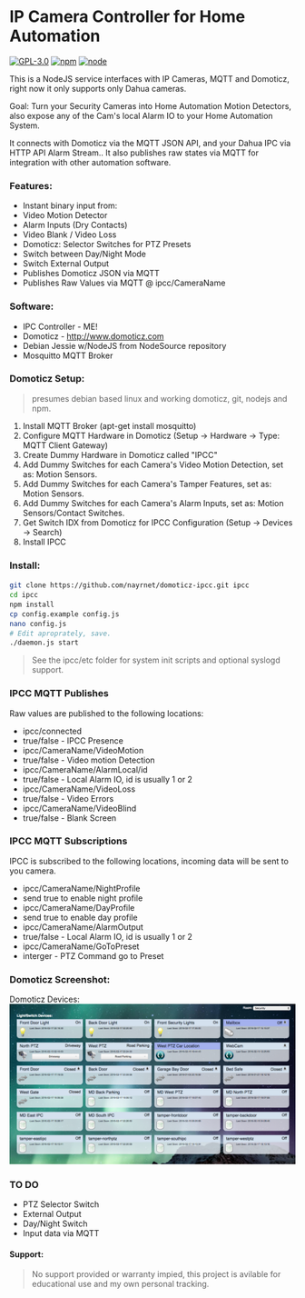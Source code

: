# IP Camera Controller for Home Automation
[![GPL-3.0](https://img.shields.io/badge/license-GPL-blue.svg)]()
[![npm](https://img.shields.io/npm/v/npm.svg)]()
[![node](https://img.shields.io/node/v/gh-badges.svg)]()

This is a NodeJS service interfaces with IP Cameras, MQTT and Domoticz, right now it only supports only Dahua cameras.

Goal: Turn your Security Cameras into Home Automation Motion Detectors, also expose any of the Cam's local Alarm IO to your Home Automation System.

It connects with Domoticz via the MQTT JSON API, and your Dahua IPC via HTTP API Alarm Stream.. It also publishes raw states via MQTT for integration with other automation software.

### Features:
* Instant binary input from:
 * Video Motion Detector
 * Alarm Inputs (Dry Contacts)
 * Video Blank / Video Loss
* Domoticz: Selector Switches for PTZ Presets
* Switch between Day/Night Mode
* Switch External Output
* Publishes Domoticz JSON via MQTT
* Publishes Raw Values via MQTT @ ipcc/CameraName

### Software:
* IPC Controller - ME!
* Domoticz - http://www.domoticz.com
* Debian Jessie w/NodeJS from NodeSource repository
* Mosquitto MQTT Broker

### Domoticz Setup:
> presumes debian based linux and working domoticz, git, nodejs and npm.

1. Install MQTT Broker (apt-get install mosquitto)
2. Configure MQTT Hardware in Domoticz (Setup -> Hardware -> Type: MQTT Client Gateway)
3. Create Dummy Hardware in Domoticz called "IPCC"
4. Add Dummy Switches for each Camera's Video Motion Detection, set as: Motion Sensors.
5. Add Dummy Switches for each Camera's Tamper Features, set as: Motion Sensors.
6. Add Dummy Switches for each Camera's Alarm Inputs, set as: Motion Sensors/Contact Switches.
7. Get Switch IDX from Domoticz for IPCC Configuration (Setup -> Devices -> Search)
8. Install IPCC

### Install:
```bash
git clone https://github.com/nayrnet/domoticz-ipcc.git ipcc
cd ipcc
npm install
cp config.example config.js
nano config.js
# Edit aproprately, save.
./daemon.js start
```
> See the ipcc/etc folder for system init scripts and optional syslogd support.

###  IPCC MQTT Publishes
Raw values are published to the following locations:
* ipcc/connected
 * true/false - IPCC Presence
* ipcc/CameraName/VideoMotion 		
 * true/false - Video motion Detection
* ipcc/CameraName/AlarmLocal/id
 * true/false - Local Alarm IO, id is usually 1 or 2
* ipcc/CameraName/VideoLoss
 * true/false - Video Errors
* ipcc/CameraName/VideoBlind
 * true/false - Blank Screen

###  IPCC MQTT Subscriptions
IPCC is subscribed to the following locations, incoming data will be sent to you camera.
* ipcc/CameraName/NightProfile
 * send true to enable night profile
* ipcc/CameraName/DayProfile
 * send true to enable day profile
* ipcc/CameraName/AlarmOutput
 * true/false - Local Alarm IO, id is usually 1 or 2
* ipcc/CameraName/GoToPreset
 * interger - PTZ Command go to Preset


### Domoticz Screenshot:
Domoticz Devices:
![Domoticz Devices](screenshots/domoticz-devices.png)

### TO DO
* PTZ Selector Switch
* External Output
* Day/Night Switch
* Input data via MQTT

#### Support:
> No support provided or warranty impied, this project is avilable for educational use and my own personal tracking.
